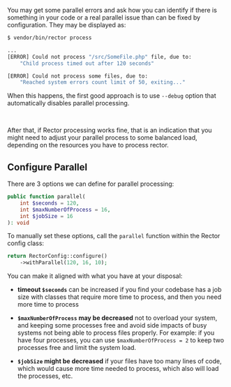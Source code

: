 You may get some parallel errors and ask how you can identify if there is something in your code or a real parallel issue than can be fixed by configuration. They may be displayed as:

```bash
$ vendor/bin/rector process

...
[ERROR] Could not process "/src/SomeFile.php" file, due to:
    "Child process timed out after 120 seconds"

[ERROR] Could not process some files, due to:
    "Reached system errors count limit of 50, exiting..."
```

When this happens, the first good approach is to use `--debug` option that automatically disables parallel processing.

<br>

After that, if Rector processing works fine, that is an indication that you might need to adjust your parallel process to some balanced load, depending on the resources you have to process rector.

## Configure Parallel

There are 3 options we can define for parallel processing:
```php
public function parallel(
    int $seconds = 120,
    int $maxNumberOfProcess = 16,
    int $jobSize = 16
): void
```

To manually set these options, call the `parallel` function within the Rector config class:

```php
return RectorConfig::configure()
    ->withParallel(120, 16, 10);
```

You can make it aligned with what you have at your disposal:

- **timeout `$seconds`** can be increased if you find your codebase has a job size with classes that require more time to process, and then you need more time to process


- **`$maxNumberOfProcess` may be decreased** not to overload your system, and keeping some processes free and avoid side impacts of busy systems not being able to process files properly. For example: if you have four processes, you can use `$maxNumberOfProcess = 2` to keep two processes free and limit the system load.

- **`$jobSize` might be decreased** if your files have too many lines of code, which would cause more time needed to process, which also will load the processes, etc.
